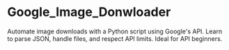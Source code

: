 # Google_Image_Donwloader
Automate image downloads with a Python script using Google's API. Learn to parse JSON, handle files, and respect API limits. Ideal for API beginners.
